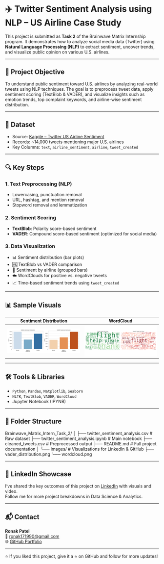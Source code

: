 # ✈️ Twitter Sentiment Analysis using NLP – US Airline Case Study

This project is submitted as **Task 2** of the Brainwave Matrix Internship program. It demonstrates how to analyze social media data (Twitter) using **Natural Language Processing (NLP)** to extract sentiment, uncover trends, and visualize public opinion on various U.S. airlines.

---

## 📌 Project Objective

To understand public sentiment toward U.S. airlines by analyzing real-world tweets using NLP techniques. The goal is to preprocess tweet data, apply sentiment scoring (TextBlob & VADER), and visualize insights such as emotion trends, top complaint keywords, and airline-wise sentiment distribution.

---

## 📁 Dataset

- Source: [Kaggle – Twitter US Airline Sentiment](https://www.kaggle.com/datasets/crowdflower/twitter-airline-sentiment)
- Records: ~14,000 tweets mentioning major U.S. airlines
- Key Columns: `text`, `airline_sentiment`, `airline`, `tweet_created`

---

## 🔍 Key Steps

### 1. Text Preprocessing (NLP)
- Lowercasing, punctuation removal
- URL, hashtag, and mention removal
- Stopword removal and lemmatization

### 2. Sentiment Scoring
- **TextBlob**: Polarity score-based sentiment
- **VADER**: Compound score-based sentiment (optimized for social media)

### 3. Data Visualization
- 📊 Sentiment distribution (bar plots)
- 🆚 TextBlob vs VADER comparison
- 🧠 Sentiment by airline (grouped bars)
- ☁️ WordClouds for positive vs. negative tweets
- 📈 Time-based sentiment trends using `tweet_created`

---

## 📊 Sample Visuals

| Sentiment Distribution | WordCloud |
|------------------------|-----------|
| ![Sentiment Count](images/vader_distribution.png) | ![WordCloud](images/wordcloud.png) |

---

## 🛠️ Tools & Libraries

- `Python`, `Pandas`, `Matplotlib`, `Seaborn`
- `NLTK`, `TextBlob`, `VADER`, `WordCloud`
- Jupyter Notebook (IPYNB)

---

## 📂 Folder Structure

Brainwave_Matrix_Intern_Task_2/
│
├── twitter_sentiment_analysis.csv           # Raw dataset
├── twitter_sentiment_analysis.ipynb         # Main notebook
├── cleaned_tweets.csv                       # Preprocessed output
├── README.md                                # Full project documentation
│
└── images/                                  # Visualizations for LinkedIn & GitHub
    ├── vader_distribution.png
    └── wordcloud.png


---

## 📢 LinkedIn Showcase

I’ve shared the key outcomes of this project on [LinkedIn](https://www.linkedin.com/in/ronak-patel1790) with visuals and video.  
Follow me for more project breakdowns in Data Science & Analytics.

---

## 📬 Contact

**Ronak Patel**  
📧 ronak171990@gmail.com  
🌐 [GitHub Portfolio](https://github.com/ronak171990)

---

⭐ If you liked this project, give it a ⭐️ on GitHub and follow for more updates!
